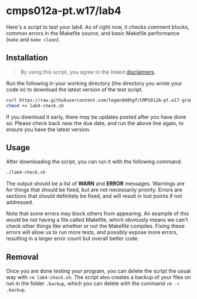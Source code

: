 # cmps012a-pt.w17/lab4

Here's a script to test your lab4. As of right now, it checks comment blocks,
common errors in the Makefile source, and basic Makefile performance (`make` and
`make clean`).

## Installation

> By using this script, you agree to the linked
> [disclaimers](../lib/DISCLAIMER.md).

Run the following in your working directory (the directory you wrote your code
in) to download the latest version of the test script.

```bash
curl https://raw.githubusercontent.com/legendddhgf/CMPS012A-pt.w17-grading-scripts/master/lab4/lab4-check.sh > lab4-check.sh
chmod +x lab4-check.sh
```

If you download it early, there may be updates posted after you have done so.
Please check back near the due date, and run the above line again, to ensure
you have the latest version.

## Usage

After downloading the script, you can run it with the following command:

```bash
./lab4-check.sh
```

The output should be a list of **WARN** and **ERROR** messages. Warnings are for
things that should be fixed, but are not necessarily priority. Errors are
sections that should definitely be fixed, and will result in lost points if not
addressed.

Note that some errors may block others from appearing. An example of this would
be not having a file called Makefile, which obviously means we can't check other
things like whether or not the Makefile compiles. Fixing these errors will allow
us to run more tests, and possibly expose more errors, resulting in a larger
error count but overall better code.

## Removal

Once you are done testing your program, you can delete the script the usual way
with `rm lab4-check.sh`. The script also creates a backup of your files on run
in the folder `.backup`, which you can delete with the command `rm -r .backup`.
